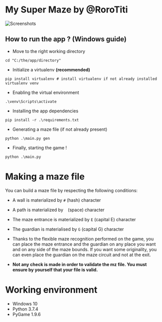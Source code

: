# My Super Maze by @RoroTiti

![Screenshots](https://i.imgur.com/ijYFIlw.png)

## How to run the app ? (Windows guide)

- Move to the right working directory
```
cd "C:/the/app/directory"
```

- Initialize a virtualenv **(recommended)**
```
pip install virtualenv # install virtualenv if not already installed
virtualenv venv
```

- Enabling the virtual environment
```
.\venv\Scripts\activate
```

- Installing the app dependencies
```
pip install -r .\requirements.txt
```

- Generating a maze file (if not already present)
```
python .\main.py gen
```

- Finally, starting the game !
```
python .\main.py
```

# Making a maze file
You can build a maze file by respecting the following conditions:

- A wall is materialized by ``#`` (hash) character
- A path is materialized by `` `` (space) character
- The maze entrance is materialized by ``E`` (capital E) character
- The guardian is materialised by ``G`` (capital G) character


- Thanks to the flexible maze recognition performed on the game, you can place the maze entrance and the guardian on any place you want and on any side of the maze bounds.
If you want some originality, you can even place the guardian on the maze circuit and not at the exit.

- **Not any check is made in order to validate the mz file. You must ensure by yourself that your file is valid.**

# Working environment
- Windows 10
- Python 3.7.4
- PyGame 1.9.6